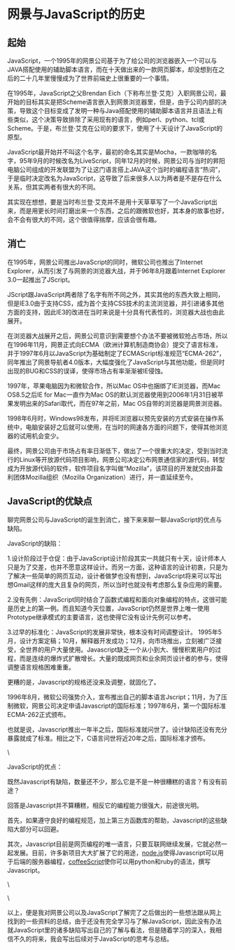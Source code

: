 # 网景与JavaScript的历史


## 起始

JavaScript，一个1995年的网景公司基于为了给公司的浏览器嵌入一个可以与JAVA搭配使用的辅助脚本语言，而在十天做出来的一款网页脚本，却没想到在之后的二十几年里慢慢成为了世界前端史上很重要的一个事情。

在1995年，JavaScript之父Brendan Eich（下称布兰登·艾克）入职网景公司，最开始的目标其实是把Scheme语言嵌入到网景浏览器里，但是，由于公司内部的决策，导致这个目标变成了发明一种与Java搭配使用的辅助脚本语言并且语法上有些类似，这个决策导致排除了采用现有的语言，例如perl、python、tcl或Scheme。于是，布兰登·艾克在公司的要求下，使用了十天设计了JavaScript的原型。

JavaScript最开始并不叫这个名字，最初的命名其实是Mocha，一款咖啡的名字，95年9月的时候改名为LiveScript，同年12月的时候，网景公司与当时的昇阳电脑公司组成的开发联盟为了让这门语言搭上JAVA这个当时的编程语言“热词”，于是临时决定改名为JavaScript，这导致了后来很多人以为两者是不是存在什么关系，但其实两者有很大的不同。

其实现在想想，要是当时布兰登·艾克并不是用十天草草写了一个JavaScript出来，而是用更长时间打磨出来一个东西，之后的跟微软也好，其本身的故事也好，会不会有很大的不同，这个很值得揣摩，应该会很有趣。

## 消亡

在1995年，网景公司推出JavaScript的同时，微软公司也推出了Internet Explorer，从而引发了与网景的浏览器大战，并于96年8月跟着Internet Explorer 3.0一起推出了JScript。

JScript跟JavaScript两者除了名字有所不同之外，其实其他的东西大致上相同，但是IE3.0由于支持CSS，成为首个支持CSS技术的主流浏览器，并引进诸多其他方面的支持，因此IE3的改进在当时来说是十分具有代表性的，浏览器大战也由此展开。

在浏览器大战展开之后，网景公司意识到需要想个办法不要被微软抢占市场，所以在1996年11月，网景正式向ECMA（欧洲计算机制造商协会）提交了语言标准，并于1997年6月以JavaScript为基础制定了ECMAScript标准规范“ECMA-262”，同年推出了网景导航者4.0版本，大幅度强化了JavaScript与其他功能，但是同时出现的BUG和CSS的误译，使得市场占有率渐渐被IE侵蚀。

1997年，苹果电脑因为和微软合作，所以Mac OS中也捆绑了IE浏览器，而Mac OS8.5之后IE for Mac一直作为Mac OS的默认浏览器使用到2006年1月31日被苹果发明出来的Safari取代，而在97年之前，Mac OS自带的浏览器是网景浏览器。

1998年6月时，Windows98发布，并将IE浏览器以预先安装的方式安装在操作系统中，电脑安装好之后就可以使用，在当时的网速各方面的问题下，使得其他浏览器的试用机会变少。

最终，网景公司由于市场占有率日渐低下，做出了一个很重大的决定，受到当时流行的Linux等开放源代码项目影响，网景公司决定公布网景通信家的源代码，转型成为开放源代码的软件，软件项目名字叫做“Mozilla”，该项目的开发就交由非盈利团体Mozilla组织（Mozilla Organization）进行，并一直延续至今。

## JavaScript的优缺点

聊完网景公司与JavaScript的诞生到消亡，接下来来聊一聊JavaScript的优点与缺陷。

JavaScript的缺陷：

1.设计阶段过于仓促：由于JavaScript设计阶段其实一共就只有十天，设计师本人只是为了交差，也并不愿意这样设计。而另一方面，这种语言的设计初衷，只是为了解决一些简单的网页互动，设计者做梦也没有想到，JavaScript将来可以写出想Gmail这样的庞大且复杂的网页，所以当时也就没有考虑那么复杂应用的需要。

2.没有先例：JavaScript同时结合了函数式编程和面向对象编程的特点，这很可能是历史上的第一例。而且知道今天位置，JavaScript仍然是世界上唯一使用Prototype继承模式的主要语言，这也使得它没有设计先例可以参考。

3.过早的标准化：JavaScript的发展非常快，根本没有时间调整设计。 1995年5月，设计方案定稿；10月，解释器开发成功；12月，向市场推出，立刻被广泛接受，全世界的用户大量使用。Javascript缺乏一个从小到大、慢慢积累用户的过程，而是连续的爆炸式扩散增长。大量的既成网页和业余网页设计者的参与，使得调整语言规格困难重重。

更糟的是，Javascript的规格还没来及调整，就固化了。

1996年8月，微软公司强势介入，宣布推出自己的脚本语言Jscript；11月，为了压制微软，网景公司决定申请Javascript的国际标准；1997年6月，第一个国际标准ECMA-262正式颁布。

也就是说，Javascript推出一年半之后，国际标准就问世了。设计缺陷还没有充分暴露就成了标准。相比之下，C语言问世将近20年之后，国际标准才颁布。

\


JavaScript的优点：

既然Javascript有缺陷，数量还不少，那么它是不是一种很糟糕的语言？有没有前途？

回答是Javascript并不算糟糕，相反它的编程能力很强大，前途很光明。

首先，如果遵守良好的编程规范，加上第三方函数库的帮助，Javascript的这些缺陷大部分可以回避。

其次，Javascript目前是网页编程的唯一语言，只要互联网继续发展，它就必然一起发展。目前，许多新项目大大扩展了它的用途，[node.js](https://nodejs.org/)使得Javascript可以用于后端的服务器编程，[coffeeScript](https://jashkenas.github.com/coffee-script/)使你可以用python和ruby的语法，撰写Javascript。

\


\


以上，便是我对网景公司以及JavaScript了解完了之后做出的一些想法跟从网上找到的一些资料的总结，由于还没有完全学习与了解JavaScript，因此没有办法就JavaScript里的诸多缺陷写出自己的了解与看法，但是随着学习的深入，我相信不久的将来，我会写出后续对于JavaScript的思考与总结。
